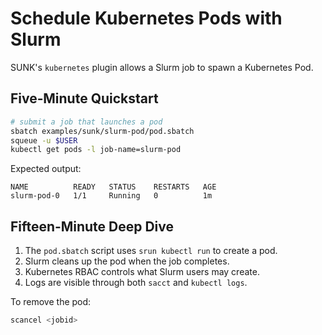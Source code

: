 # Schedule Kubernetes Pods with Slurm

SUNK's `kubernetes` plugin allows a Slurm job to spawn a Kubernetes Pod.

## Five‑Minute Quickstart

```bash
# submit a job that launches a pod
sbatch examples/sunk/slurm-pod/pod.sbatch
squeue -u $USER
kubectl get pods -l job-name=slurm-pod
```

Expected output:

```
NAME          READY   STATUS    RESTARTS   AGE
slurm-pod-0   1/1     Running   0          1m
```

## Fifteen‑Minute Deep Dive

1. The `pod.sbatch` script uses `srun kubectl run` to create a pod.
2. Slurm cleans up the pod when the job completes.
3. Kubernetes RBAC controls what Slurm users may create.
4. Logs are visible through both `sacct` and `kubectl logs`.

To remove the pod:

```bash
scancel <jobid>
```
